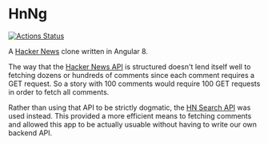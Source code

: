 # HnNg

[![Actions Status](https://github.com/tetsuo13/hn-ng/workflows/Continuous%20integration/badge.svg)](https://github.com/tetsuo13/hn-ng/actions)

A [Hacker News](https://news.ycombinator.com/) clone written in Angular 8.

The way that the [Hacker News API](https://github.com/HackerNews/API) is structured doesn't lend itself well to fetching dozens or hundreds of comments since each comment requires a GET request. So a story with 100 comments would require 100 GET requests in order to fetch all comments.

Rather than using that API to be strictly dogmatic, the [HN Search API](https://hn.algolia.com/api) was used instead. This provided a more efficient means to fetching comments and allowed this app to be actually usuable without having to write our own backend API.
